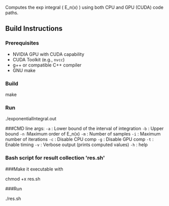 Computes the exp integral \( E_n(x) \) using both CPU and GPU (CUDA) code paths.

## Build Instructions

### Prerequisites

- NVIDIA GPU with CUDA capability
- CUDA Toolkit (e.g., `nvcc`)
- g++ or compatible C++ compiler
- GNU make

### Build

make

### Run

./exponentialIntegral.out

###CMD line args:
`-a` : Lower bound of the interval of integration 
`-b` : Upper bound
`-n` :Maximum order of E_n(x)
`-m` : Number of samples
`-i` : Maximum number of iterations
`-c` : Disable CPU comp
`-g` : Disable GPU comp
`-t` : Enable timing
`-v` : Verbose output (prints computed values)
`-h` : help

### Bash script for result collection 'res.sh'

###Make it executable with

chmod +x res.sh

###Run

./res.sh
